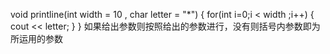 void printline(int width = 10 , char letter = "*")
{
for(int i=0;i < width ;i++)
{
cout << letter;
}
}
如果给出参数则按照给出的参数进行，没有则括号内参数即为所运用的参数